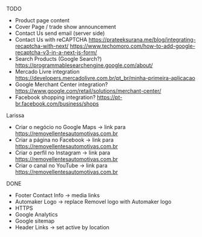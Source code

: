 TODO

- Product page content
- Cover Page / trade show announcement
- Contact Us send email (server side)
- Contact Us with reCAPTCHA
https://prateeksurana.me/blog/integrating-recaptcha-with-next/
https://www.techomoro.com/how-to-add-google-recaptcha-v3-in-a-next-js-form/
- Search Products (Google Search?) https://programmablesearchengine.google.com/about/
- Mercado Livre integration https://developers.mercadolivre.com.br/pt_br/minha-primeira-aplicacao
- Google Merchant Center integration? https://www.google.com/retail/solutions/merchant-center/
- Facebook shopping integration? https://pt-br.facebook.com/business/shops

Larissa

- Criar o negócio no Google Maps -> link para https://removellentesautomotivas.com.br
- Criar a página no Facebook -> link para https://removellentesautomotivas.com.br
- Criar o perfil no Instagram -> link para https://removellentesautomotivas.com.br
- Criar o canal no YouTube -> link para https://removellentesautomotivas.com.br

DONE

- Footer Contact Info -> media links
- Automaker Logo -> replace Removel logo with Automaker logo
- HTTPS
- Google Analytics
- Google sitemap
- Header Links -> set active by location
